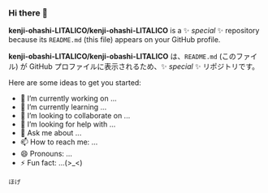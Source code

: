 ### Hi there 👋

**kenji-ohashi-LITALICO/kenji-ohashi-LITALICO** is a ✨ _special_ ✨ repository because its `README.md` (this file) appears on your GitHub profile.

**kenji-obashi-LITALICO/kenji-obashi-LITALICO** は、`README.md` (このファイル) が GitHub プロファイルに表示されるため、✨ _special_ ✨ リポジトリです。

Here are some ideas to get you started:

- 🔭 I’m currently working on ...
- 🌱 I’m currently learning ...
- 👯 I’m looking to collaborate on ...
- 🤔 I’m looking for help with ...
- 💬 Ask me about ...
- 📫 How to reach me: ...
- 😄 Pronouns: ...
- ⚡ Fun fact: ...(>_<)

`ほげ`
